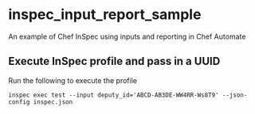 # inspec_input_report_sample
An example of Chef InSpec using inputs and reporting in Chef Automate

## Execute InSpec profile and pass in a UUID

Run the following to execute the profile
```
inspec exec test --input deputy_id='ABCD-AB3DE-WW4RR-Ws8T9' --json-config inspec.json
```
